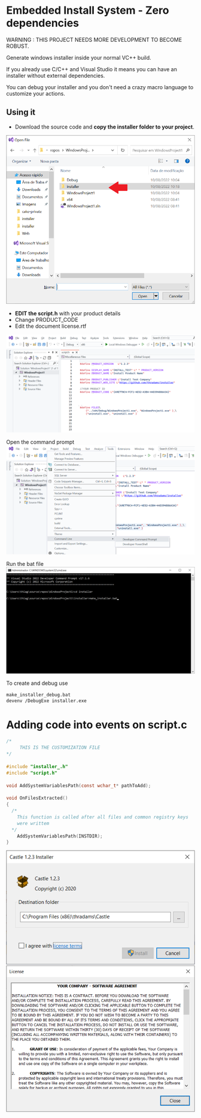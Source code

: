 # Embedded Install System - Zero dependencies

WARNING : THIS PROJECT NEEDS MORE DEVELOPMENT TO BECOME ROBUST.

Generate windows installer inside your normal VC++ build.

If you already use C/C++ and Visual Studio it means you can have
an installer without external dependencies.

You can debug your installer and you don't need a crazy macro language 
to customize your actions.


## Using it

* Download the source code and **copy the installer folder to your project**.
 
![1](i1.png)

* **EDIT the script.h** with your product details
* Change PRODUCT_CODE
* Edit the document license.rtf

![2](i2.png)

Open the command prompt
![3](i3.png)

Run the bat file
![4](i4.png)

To create and debug use
```
make_installer_debug.bat
devenv /DebugExe installer.exe
```

# Adding code into events on script.c

```c
/*
     THIS IS THE CUSTOMIZATION FILE
*/

#include "installer_.h"
#include "script.h"

void AddSystemVariablesPath(const wchar_t* pathToAdd);

void OnFilesExtracted()
{
  /*
    This function is called after all files and common registry keys
    were writtem    
  */
    AddSystemVariablesPath(INSTDIR);
}
```
![6](screenshot.png)
![7](screenshot2.png)

